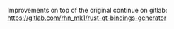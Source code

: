 Improvements on top of the original continue on gitlab: https://gitlab.com/rhn_mk1/rust-qt-bindings-generator
